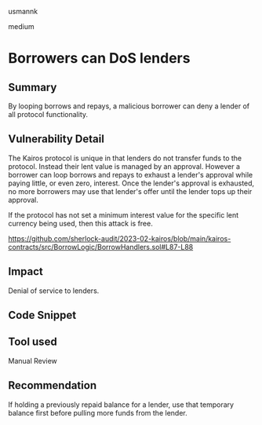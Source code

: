 usmannk

medium

# Borrowers can DoS lenders

## Summary

By looping borrows and repays, a malicious borrower can deny a lender of all protocol functionality.

## Vulnerability Detail

The Kairos protocol is unique in that lenders do not transfer funds to the protocol. Instead their lent value is managed by an approval. However a borrower can loop borrows and repays to exhaust a lender's approval while paying little, or even zero, interest. Once the lender's approval is exhausted, no more borrowers may use that lender's offer until the lender tops up their approval.

If the protocol has not set a minimum interest value for the specific lent currency being used, then this attack is free.

https://github.com/sherlock-audit/2023-02-kairos/blob/main/kairos-contracts/src/BorrowLogic/BorrowHandlers.sol#L87-L88

## Impact

Denial of service to lenders.

## Code Snippet

## Tool used

Manual Review

## Recommendation

If holding a previously repaid balance for a lender, use that temporary balance first before pulling more funds from the lender.
